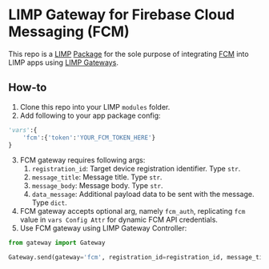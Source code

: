# LIMP Gateway for Firebase Cloud Messaging (FCM)
This repo is a [LIMP](https://github.com/masaar/limp) [Package](https://github.com/masaar/limp-docs/blob/APIv5.8/api/package.md) for the sole purpose of integrating [FCM](https://firebase.google.com/docs/cloud-messaging) into LIMP apps using [LIMP Gateways](https://github.com/masaar/limp-docs/blob/APIv5.8/api/gateways.md).

## How-to
1. Clone this repo into your LIMP `modules` folder.
2. Add following to your app package config:
```python
'vars':{
	'fcm':{'token':'YOUR_FCM_TOKEN_HERE'}
}
```
3. FCM gateway requires following args:
   1. `registration_id`: Target device registration identifier. Type `str`.
   2. `message_title`: Message title. Type `str`.
   3. `message_body`: Message body. Type `str`.
   4. `data_message`: Additional payload data to be sent with the message. Type `dict`.
4. FCM gateway accepts optional arg, namely `fcm_auth`, replicating `fcm` value in `vars Config Attr` for dynamic FCM API credentials.
5. Use FCM gateway using LIMP Gateway Controller:
```python
from gateway import Gateway

Gateway.send(gateway='fcm', registration_id=registration_id, message_title=message_title, message_body=message_body, data_message=data_message)
```